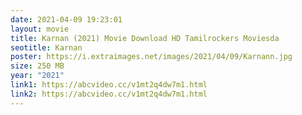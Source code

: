 ```yaml
---
date: 2021-04-09 19:23:01
layout: movie
title: Karnan (2021) Movie Download HD Tamilrockers Moviesda
seotitle: Karnan
poster: https://i.extraimages.net/images/2021/04/09/Karnann.jpg
size: 250 MB
year: "2021"
link1: https://abcvideo.cc/v1mt2q4dw7m1.html
link2: https://abcvideo.cc/v1mt2q4dw7m1.html
---
```

